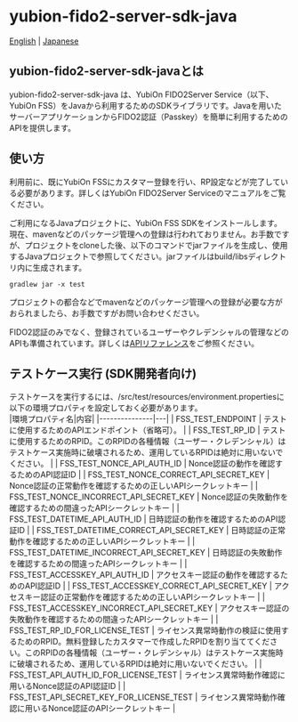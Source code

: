 # yubion-fido2-server-sdk-java

[English](README.md) | [Japanese](README.ja.md)

## yubion-fido2-server-sdk-javaとは
yubion-fido2-server-sdk-java は、YubiOn FIDO2Server Service（以下、YubiOn FSS）をJavaから利用するためのSDKライブラリです。Javaを用いたサーバーアプリケーションからFIDO2認証（Passkey）を簡単に利用するためのAPIを提供します。

## 使い方
利用前に、既にYubiOn FSSにカスタマー登録を行い、RP設定などが完了している必要があります。詳しくはYubiOn FIDO2Server Serviceのマニュアルをご覧ください。  
  
ご利用になるJavaプロジェクトに、YubiOn FSS SDKをインストールします。  
現在、mavenなどのパッケージ管理への登録は行われておりません。お手数ですが、プロジェクトをcloneした後、以下のコマンドでjarファイルを生成し、使用するJavaプロジェクトで参照してください。jarファイルはbuild/libsディレクトリ内に生成されます。
```
gradlew jar -x test
```
プロジェクトの都合などでmavenなどのパッケージ管理への登録が必要な方がおられましたら、お手数ですがお問い合わせください。  
  
FIDO2認証のみでなく、登録されているユーザーやクレデンシャルの管理などのAPIも準備されています。詳しくは[APIリファレンス](api-reference.ja.md)をご参照ください。

## テストケース実行 (SDK開発者向け)
テストケースを実行するには、/src/test/resources/environment.propertiesに以下の環境プロパティを設定しておく必要があります。  
|環境プロパティ名|内容|
|---------------|---|
| FSS_TEST_ENDPOINT | テストに使用するためのAPIエンドポイント（省略可）。 |
| FSS_TEST_RP_ID | テストに使用するためのRPID。このRPIDの各種情報（ユーザー・クレデンシャル）はテストケース実施時に破壊されるため、運用しているRPIDは絶対に用いないでください。 |
| FSS_TEST_NONCE_API_AUTH_ID | Nonce認証の動作を確認するためのAPI認証ID |
| FSS_TEST_NONCE_CORRECT_API_SECRET_KEY | Nonce認証の正常動作を確認するための正しいAPIシークレットキー |
| FSS_TEST_NONCE_INCORRECT_API_SECRET_KEY | Nonce認証の失敗動作を確認するための間違ったAPIシークレットキー |
| FSS_TEST_DATETIME_API_AUTH_ID | 日時認証の動作を確認するためのAPI認証ID |
| FSS_TEST_DATETIME_CORRECT_API_SECRET_KEY | 日時認証の正常動作を確認するための正しいAPIシークレットキー |
| FSS_TEST_DATETIME_INCORRECT_API_SECRET_KEY | 日時認証の失敗動作を確認するための間違ったAPIシークレットキー |
| FSS_TEST_ACCESSKEY_API_AUTH_ID | アクセスキー認証の動作を確認するためのAPI認証ID |
| FSS_TEST_ACCESSKEY_CORRECT_API_SECRET_KEY | アクセスキー認証の正常動作を確認するための正しいAPIシークレットキー |
| FSS_TEST_ACCESSKEY_INCORRECT_API_SECRET_KEY | アクセスキー認証の失敗動作を確認するための間違ったAPIシークレットキー |
| FSS_TEST_RP_ID_FOR_LICENSE_TEST | ライセンス異常時動作の検証に使用するためのRPID。無料登録したカスタマーで作成したRPIDを割り当ててください。このRPIDの各種情報（ユーザー・クレデンシャル）はテストケース実施時に破壊されるため、運用しているRPIDは絶対に用いないでください。 |
| FSS_TEST_API_AUTH_ID_FOR_LICENSE_TEST | ライセンス異常時動作確認に用いるNonce認証のAPI認証ID |
| FSS_TEST_API_SECRET_KEY_FOR_LICENSE_TEST | ライセンス異常時動作確認に用いるNonce認証のAPIシークレットキー |
